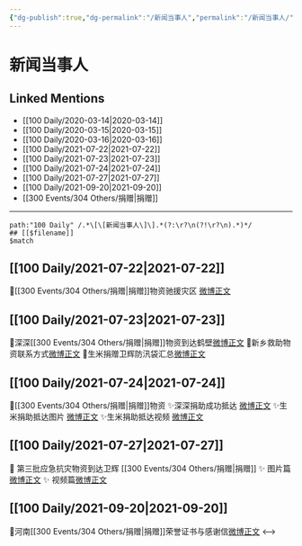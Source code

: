 ```yaml
---
{"dg-publish":true,"dg-permalink":"/新闻当事人","permalink":"/新闻当事人/","created":"2023-04-03T13:28:34.190+08:00","updated":"2023-04-10T17:07:40.704+08:00"}
---
```


# 新闻当事人

## Linked Mentions
- [[100 Daily/2020-03-14\|2020-03-14]]
- [[100 Daily/2020-03-15\|2020-03-15]]
- [[100 Daily/2020-03-16\|2020-03-16]]
- [[100 Daily/2021-07-22\|2021-07-22]]
- [[100 Daily/2021-07-23\|2021-07-23]]
- [[100 Daily/2021-07-24\|2021-07-24]]
- [[100 Daily/2021-07-27\|2021-07-27]]
- [[100 Daily/2021-09-20\|2021-09-20]]
- [[300 Events/304 Others/捐赠\|捐赠]]


---

```expander
path:"100 Daily" /.*\[\[新闻当事人\]\].*(?:\r?\n(?!\r?\n).*)*/
## [[$filename]]
$match
```
## [[100 Daily/2021-07-22\|2021-07-22]]
💫[[300 Events/304 Others/捐赠\|捐赠]]物资驰援灾区 [微博正文](https://weibo.com/detail/4661883460125383)
## [[100 Daily/2021-07-23\|2021-07-23]]
🌟深深[[300 Events/304 Others/捐赠\|捐赠]]物资到达鹤壁[微博正文](https://m.weibo.cn/6466290670/4662145445530637)
🌟新乡救助物资联系方式[微博正文](https://m.weibo.cn/6466290670/4662160096232722)
🌟生米捐赠卫辉防汛袋汇总[微博正文](https://m.weibo.cn/6466290670/4662090452963188)
## [[100 Daily/2021-07-24\|2021-07-24]]
🌟[[300 Events/304 Others/捐赠\|捐赠]]物资
✨深深捐助成功抵达 [微博正文](https://m.weibo.cn/6466290670/4662399405395046)
✨生米捐助抵达图片 [微博正文](https://m.weibo.cn/6466290670/4662404116123730)
✨生米捐助抵达视频 [微博正文](https://m.weibo.cn/6466290670/4662427508280849)
## [[100 Daily/2021-07-27\|2021-07-27]]
💫 第三批应急抗灾物资到达卫辉 [[300 Events/304 Others/捐赠\|捐赠]]
✨ 图片篇[微博正文](https://m.weibo.cn/6466290670/4663597118264314)
✨ 视频篇[微博正文](https://m.weibo.cn/6466290670/4663702747874241)
## [[100 Daily/2021-09-20\|2021-09-20]]
🌟河南[[300 Events/304 Others/捐赠\|捐赠]]荣誉证书与感谢信[微博正文](https://m.weibo.cn/6466290670/4683507915817161)
<-->